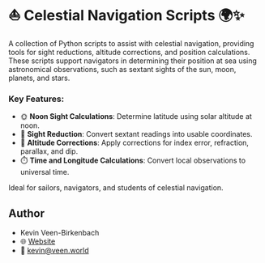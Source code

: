 # ⛵️ Celestial Navigation Scripts 🌍✨

A collection of Python scripts to assist with celestial navigation, providing tools for sight reductions, altitude corrections, and position calculations. These scripts support navigators in determining their position at sea using astronomical observations, such as sextant sights of the sun, moon, planets, and stars. 

### Key Features:
- 🌞 **Noon Sight Calculations**: Determine latitude using solar altitude at noon.
- 🌌 **Sight Reduction**: Convert sextant readings into usable coordinates.
- 📐 **Altitude Corrections**: Apply corrections for index error, refraction, parallax, and dip.
- ⏱️ **Time and Longitude Calculations**: Convert local observations to universal time.

Ideal for sailors, navigators, and students of celestial navigation.

## Author
- Kevin Veen-Birkenbach  
- 🌐 [Website](https://www.yachtmaster.world)  
- 📧 kevin@veen.world  
